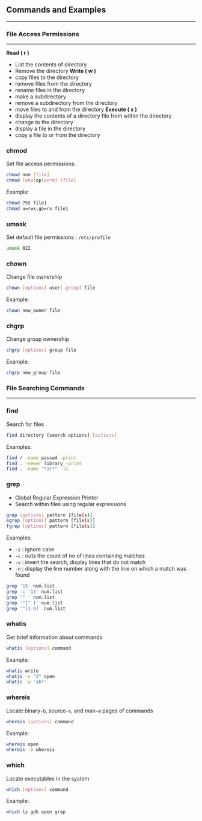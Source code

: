 ## Commands and Examples
---

### File Access Permissions 
---

**Read ( r )**
- List the contents of directory
- Remove the directory
**Write ( w )**
- copy files to the directory
- remove files from the directory
- rename files in the directory
- make a subdirectory
- remove a subdirectory from the directory
- move files to and from the directory
**Execute ( x )**
- display the contents of a directory file from within the directory
- change to the directory
- display a file in the directory
- copy a file to or from the directory

### chmod
Set file access permissions:
```bash  
chmod nnn [file]  
chmod [who]op[perm] [file]  
```  
Example:  
```bash  
chmod 755 file1  
chmod u=rwx,go=rx file1  
```

### umask  
Set default file permissions : `/etc/profile`
```bash  
umask 022  
```

### chown  
Change file ownership
```bash  
chown [options] user[.group] file  
```  
Example:  
```bash  
chown new_owner file  
```

### chgrp  
Change group ownership
```bash  
chgrp [options] group file  
```  
Example:  
```bash  
chgrp new_group file  
```

### File Searching Commands
---

### find  
Search for files 
```bash  
find directory [search options] [actions]  
```  
Examples:  
```bash  
find / -name passwd -print  
find . -newer library -print  
find . -name "*ar*" -ls  
```

### grep  
- Global Regular Expression Printer
- Search within files using regular expressions  
```bash  
grep [options] pattern [file(s)]  
egrep [options] pattern [file(s)]  
fgrep [options] pattern [file(s)]  
```  
Examples:  
- `-i` : ignore case
- `-c` : outs the count of no of lines containing matches
- `-v` : invert the search, display lines that do not match
- `-n` : display the line number along with the line on which a match was found
```bash  
grep '15' num.list  
grep -c '15' num.list  
grep '^ ' num.list  
grep '^[^ ]' num.list  
grep '^[1-9]' num.list  
```

### whatis  
Get brief information about commands
```bash  
whatis [options] command  
```  
Example:  
```bash  
whatis write 
whatis -s "2" open
whatis -w 'ab*'
```

### whereis  
Locate binary`-b`, source`-s`, and man`-m` pages of commands
```bash  
whereis [options] command  
```  
Example:  
```bash  
whereis open  
whereis -b whereis
```

### which  
Locate executables in the system
```bash  
which [options] command  
```  
Example:  
```bash  
which ls gdb open grep  
```